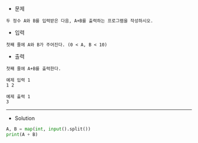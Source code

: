 - 문제

```
두 정수 A와 B를 입력받은 다음, A+B를 출력하는 프로그램을 작성하시오.
```

- 입력

```
첫째 줄에 A와 B가 주어진다. (0 < A, B < 10)
```

- 출력

```
첫째 줄에 A+B를 출력한다.
```

```
예제 입력 1 
1 2

예제 출력 1 
3
```

---

- Solution

```py
A, B = map(int, input().split())
print(A + B)
```
